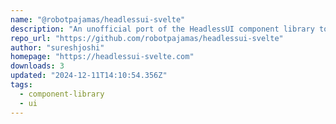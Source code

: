 ```yaml
---
name: "@robotpajamas/headlessui-svelte"
description: "An unofficial port of the HeadlessUI component library to Svelte 5+."
repo_url: "https://github.com/robotpajamas/headlessui-svelte"
author: "sureshjoshi"
homepage: "https://headlessui-svelte.com"
downloads: 3
updated: "2024-12-11T14:10:54.356Z"
tags: 
  - component-library
  - ui
---
```

